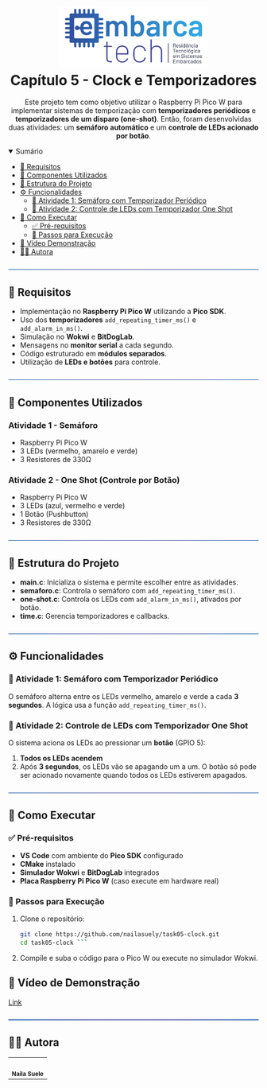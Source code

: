 <h1 align="center">
  <br>
    <img width="300px" src="https://github.com/nailasuely/task05-clock/blob/main/src/logo.png">
  <br>
  Capítulo 5 - Clock e Temporizadores
  <br>
</h1>
<div align="center">
  
Este projeto tem como objetivo utilizar o Raspberry Pi Pico W para implementar sistemas de temporização 
com **temporizadores periódicos** e **temporizadores de um disparo (one-shot)**. Então, foram desenvolvidas
duas atividades: um **semáforo automático** e um **controle de LEDs acionado por botão**.
</div>

<details open="open">
<summary>Sumário</summary>

- [📌 Requisitos](#-requisitos)
- [🔧 Componentes Utilizados](#-componentes-utilizados)
- [📂 Estrutura do Projeto](#-estrutura-do-projeto)
- [⚙️ Funcionalidades](#%EF%B8%8F-funcionalidades)
  - [📍 Atividade 1: Semáforo com Temporizador Periódico](#-atividade-1-semáforo-com-temporizador-periódico)
  - [📍 Atividade 2: Controle de LEDs com Temporizador One Shot](#-atividade-2-controle-de-leds-com-temporizador-one-shot)
- [🚀 Como Executar](#-como-executar)
  - [✅ Pré-requisitos](#-pré-requisitos)
  - [📌 Passos para Execução](#-passos-para-execução)
- [🎥 Vídeo Demonstração](#-vídeo-demonstração)
- [👩‍💻 Autora](#-autora)

</details>

![---](https://github.com/nailasuely/task05-clock/blob/main/src/prancheta.png)

## 📌 Requisitos

- Implementação no **Raspberry Pi Pico W** utilizando a **Pico SDK**.
- Uso dos **temporizadores** `add_repeating_timer_ms()` e `add_alarm_in_ms()`.
- Simulação no **Wokwi** e **BitDogLab**.
- Mensagens no **monitor serial** a cada segundo.
- Código estruturado em **módulos separados**.
- Utilização de **LEDs e botões** para controle.

![---](https://github.com/nailasuely/task05-clock/blob/main/src/prancheta.png)

## 🔧 Componentes Utilizados
### Atividade 1 - Semáforo
- Raspberry Pi Pico W
- 3 LEDs (vermelho, amarelo e verde)
- 3 Resistores de 330Ω

### Atividade 2 - One Shot (Controle por Botão)
- Raspberry Pi Pico W
- 3 LEDs (azul, vermelho e verde)
- 1 Botão (Pushbutton)
- 3 Resistores de 330Ω

![---](https://github.com/nailasuely/task05-clock/blob/main/src/prancheta.png)

## 📂 Estrutura do Projeto
- **main.c**: Inicializa o sistema e permite escolher entre as atividades.
- **semaforo.c**: Controla o semáforo com `add_repeating_timer_ms()`.
- **one-shot.c**: Controla os LEDs com `add_alarm_in_ms()`, ativados por botão.
- **time.c**: Gerencia temporizadores e callbacks.  

![---](https://github.com/nailasuely/task05-clock/blob/main/src/prancheta.png)

## ⚙️ Funcionalidades

### 📍 Atividade 1: Semáforo com Temporizador Periódico  
O semáforo alterna entre os LEDs vermelho, amarelo e verde a cada **3 segundos**.
A lógica usa a função `add_repeating_timer_ms()`.

### 📍 Atividade 2: Controle de LEDs com Temporizador One Shot  
O sistema aciona os LEDs ao pressionar um **botão** (GPIO 5):  
1. **Todos os LEDs acendem**  
2. Após **3 segundos**, os LEDs vão se apagando um a um.
O botão só pode ser acionado novamente quando todos os LEDs estiverem apagados.

![---](https://github.com/nailasuely/task05-clock/blob/main/src/prancheta.png)

## 🚀 Como Executar  

### ✅ Pré-requisitos  
- **VS Code** com ambiente do **Pico SDK** configurado  
- **CMake** instalado  
- **Simulador Wokwi** e **BitDogLab** integrados  
- **Placa Raspberry Pi Pico W** (caso execute em hardware real)  

### 📌 Passos para Execução  
1. Clone o repositório:  
   ```sh
   git clone https://github.com/nailasuely/task05-clock.git
   cd task05-clock ```
2. Compile e suba o código para o Pico W ou execute no simulador Wokwi.

## 🎥 Vídeo de Demonstração
[Link]()

![---](https://github.com/nailasuely/task05-clock/blob/main/src/prancheta.png)

## 👩‍💻 Autora

<table>
  <tr>
    <td align="center">
      <a href="https://github.com/nailasuely" target="_blank">
        <img src="https://avatars.githubusercontent.com/u/98486996?v=4" width="100px;" alt=""/>
      </a>
      <br /><sub><b> Naila Suele </b></sub>
    </td>

</table>



